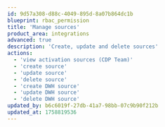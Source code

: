 ```yaml
---
id: 9d57a308-d88c-4049-895d-8a07b864dc1b
blueprint: rbac_permission
title: 'Manage sources'
product_area: integrations
advanced: true
description: 'Create, update and delete sources'
actions:
  - 'view activation sources (CDP Team)'
  - 'create source'
  - 'update source'
  - 'delete source'
  - 'create DWH source'
  - 'update DWH source'
  - 'delete DWH source'
updated_by: b6c6019f-27db-41a7-98bb-07c9b90f212b
updated_at: 1758819536
---
```

